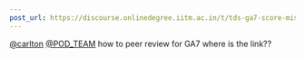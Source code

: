 ```yaml
---
post_url: https://discourse.onlinedegree.iitm.ac.in/t/tds-ga7-score-missing/171500/2
---
```

[@carlton](/u/carlton) [@POD\_TEAM](/u/pod_team) how to peer review for GA7 where is the link??